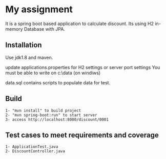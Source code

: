 # My assignment 

It is a spring boot based application to calculate discount. Its using H2 in-memory Database with JPA.

## Installation

Use jdk1.8 and maven.

update applications.properties for H2 settings or server port settings
You must be able to write on c:\data (on windiws)

data.sql contains scripts to populate data for test.

## Build
```
1- "mvn install" to build project
2- "mvn spring-boot:run" to start server 
3- access http://localhost:8080/discount/0001
```

## Test cases to meet requirements and coverage
```
1- ApplicationTest.java
2- DiscountController.java
```
